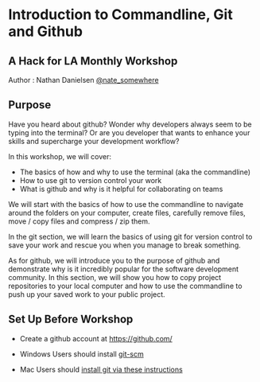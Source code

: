 # Introduction to Commandline, Git and Github
## A Hack for LA Monthly Workshop

Author : Nathan Danielsen [@nate_somewhere](https://twitter.com/nate_somewhere)


## Purpose

Have you heard about github? Wonder why developers always seem to be typing into the terminal? Or are you developer that wants to enhance your skills and supercharge your development workflow?

In this workshop, we will cover:
- The basics of how and why to use the terminal (aka the commandline)
- How to use git to version control your work
- What is github and why is it helpful for collaborating on teams

We will start with the basics of how to use the commandline to navigate around the folders on your computer, create files, carefully remove files, move / copy files and compress / zip them.

In the git section, we will learn the basics of using git for version control to save your work and rescue you when you manage to break something.

As for github, we will introduce you to the purpose of github and demonstrate why is it incredibly popular for the software development community. In this section, we will show you how to copy project repositories to your local computer and how to use the commandline to push up your saved work to your public project.


## Set Up Before Workshop

- Create a github account at https://github.com/

- Windows Users should install [git-scm](https://git-scm.com/)

- Mac Users should [install git via these instructions](https://www.atlassian.com/git/tutorials/install-git)
